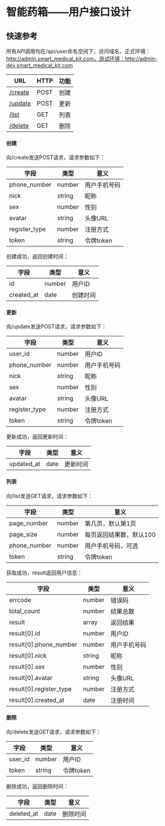 智能药箱——用户接口设计
==========

快速参考
--------
所有API调用均在/api/user命名空间下，访问域名，正式环境：http://admin.smart_medical_kit.com，测试环境：http://admin-dev.smart_medical_kit.com

URL|HTTP|功能
---|----|----
[/create](#创建)|POST|创建
[/update](#更新)|POST|更新
[/list](#列表)|GET|列表
[/delete](#删除)|GET|删除

#### 创建
向/create发送POST请求，请求参数如下：

字段|类型|意义
----|----|----
phone_number|number|用户手机号码
nick|string|昵称
sex|number|性别
avatar|string|头像URL
register_type|number|注册方式
token|string|令牌token

创建成功，返回创建时间：

字段|类型|意义
----|----|----
id|number|用户ID
created_at|date|创建时间

#### 更新
向/update发送POST请求，请求参数如下：

字段|类型|意义
----|----|----
user_id|number|用户ID
phone_number|number|用户手机号码
nick|string|昵称
sex|number|性别
avatar|string|头像URL
register_type|number|注册方式
token|string|令牌token

更新成功，返回更新时间：

字段|类型|意义
----|----|----
updated_at|date|更新时间

#### 列表
向/list发送GET请求，请求参数如下：

字段|类型|意义
----|----|----
page_number|number|第几页，默认第1页
page_size|number|每页返回结果数，默认100
phone_number|number|用户手机号码，可选
token|string|令牌token

获取成功，result返回用户信息：

字段|类型|意义
----|----|----
errcode|number|错误码
total_count|number|结果总数
result|array|返回结果
result[0].id|number|用户ID
result[0].phone_number|number|用户手机号码
result[0].nick|string|昵称
result[0].sex|number|性别
result[0].avatar|string|头像URL
result[0].register_type|number|注册方式
result[0].created_at|date|注册时间

#### 删除
向/delete发送GET请求，请求参数如下：

字段|类型|意义
----|----|----
user_id|number|用户ID
token|string|令牌token

删除成功，返回删除时间：

字段|类型|意义
----|----|----
deleted_at|date|删除时间
